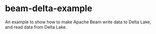 # beam-delta-example
An example to show how to make Apache Beam write data to Delta Lake,  and read data from Delta Lake.
